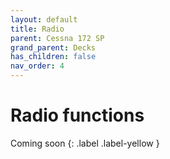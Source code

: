 ```yaml
---
layout: default
title: Radio
parent: Cessna 172 SP
grand_parent: Decks
has_children: false
nav_order: 4
---
```


# Radio functions

Coming soon
{: .label .label-yellow }